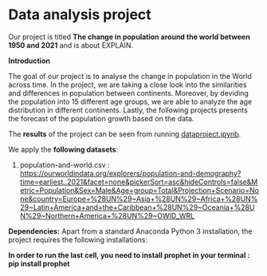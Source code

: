 # Data analysis project

Our project is titled **The change in population around the world between 1950 and 2021** and is about EXPLAIN.

**Introduction**

The goal of our project is to analyse the change in population in the World across time. In the project, we are taking a close look into the similarities and differences in population between continents. Moreover, by deviding the population into 15 different age groups, we are able to analyze the age distribution in different continents. Lastly, the following projects presents the forecast of the population growth based on the data.

The **results** of the project can be seen from running [dataproject.ipynb](dataproject.ipynb).

We apply the **following datasets**:

1. population-and-world.csv : https://ourworldindata.org/explorers/population-and-demography?time=earliest..2021&facet=none&pickerSort=asc&hideControls=false&Metric=Population&Sex=Male&Age+group=Total&Projection+Scenario=None&country=Europe+%28UN%29~Asia+%28UN%29~Africa+%28UN%29~Latin+America+and+the+Caribbean+%28UN%29~Oceania+%28UN%29~Northern+America+%28UN%29~OWID_WRL

**Dependencies:** Apart from a standard Anaconda Python 3 installation, the project requires the following installations:

**In order to run the last cell, you need to install prophet in your terminal : pip install prophet**
